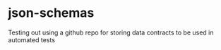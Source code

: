 # json-schemas
Testing out using a github repo for storing data contracts to be used in automated tests
